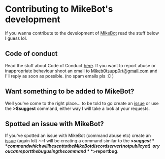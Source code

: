# Contributing to MikeBot's development

If you wanna contribute to the development of [MikeBot](https://github.com/wombat24455/MikebotDiscordBot) read the stuff below I guess lol.

## Code of conduct

Read the stuff about Code of Conduct [here](https://github.com/wombat24455/MikebotDiscordBot/blob/master/CODE_OF_CONDUCT.md). If you want to report abuse or inappropriate behaviour shoot an email to Mikeb0tsupp0rt@gmail.com and I'll reply as soon as possible. (no spam emails pls :C )

## Want something to be added to MikeBot?

Well you've come to the right place... to be told to go create an [issue](https://github.com/wombat24455/MikebotDiscordBot/issues) or use the **>$suggest** command, either way I will take a look at your requests.

## Spotted an issue with MikeBot?

If you've spotted an issue with MikeBot (command abuse etc) create an [issue](https://github.com/wombat24455/MikebotDiscordBot/issues) (again lol) ~~I will be creating a command similar to the **>$suggest** command which will be sent to the MikeBot discord server (not public yet)~~ or you can report the bug using the command **>$reportbug**.
